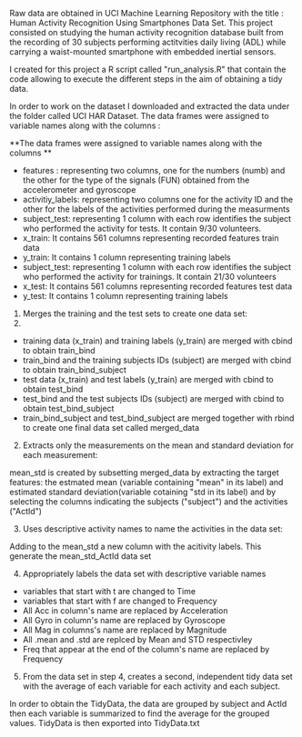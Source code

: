 Raw data are obtained in UCI Machine Learning Repository with the title : Human Activity Recognition Using Smartphones Data Set. 
This project consisted on studying the human activity recognition database built from the recording of 30 subjects performing actitvities daily living (ADL) while carrying a waist-mounted smartphone with embedded inertial sensors. 

I created for this project a R script called "run_analysis.R" that contain the code allowing to execute the different steps in the aim of obtaining a tidy data. 

In order to work on the dataset I downloaded and extracted the data under the folder called UCI HAR Dataset. 
The data frames were assigned to variable names along with the columns : 

**The data frames were assigned to variable names along with the columns **
- features : representing two columns, one for the numbers (numb) and the other for the type of the signals (FUN) obtained from the accelerometer and gyroscope
- activitiy_labels: representing two columns one for the activity ID and the other for the labels of the activities performed during the measurments
-  subject_test: representing 1 column with each row identifies the subject who performed the activity for tests. It contain 9/30 volunteers.
-  x_train: It contains 561 columns representing recorded features train data
-  y_train: It contains 1 column representing training labels 
-  subject_test: representing 1 column with each row identifies the subject who performed the activity for trainings. It contain 21/30 volunteers
-  x_test: It contains 561 columns representing recorded features test data
-  y_test: It contains 1 column representing training labels 

1. Merges the training and the test sets to create one data set:
2. 
- training data (x_train) and training labels (y_train) are merged with cbind to obtain train_bind
- train_bind and the training subjects IDs (subject) are merged with cbind to obtain train_bind_subject
- test data (x_train) and test labels (y_train) are merged with cbind to obtain test_bind
- test_bind and the test subjects IDs (subject) are merged with cbind to obtain test_bind_subject
- train_bind_subject and test_bind_subject are merged together with rbind to create one final data set called merged_data

2. Extracts only the measurements on the mean and standard deviation for each measurement:

mean_std is created by subsetting merged_data by extracting the target features: the estmated mean (variable containing "mean" in its label) and estimated standard deviation(variable cotaining "std in its label) and by selecting the columns indicating the subjects ("subject") and the activities ("ActId")

3. Uses descriptive activity names to name the activities in the data set:

Adding to the mean_std a new column with the acitivity labels. This generate the mean_std_ActId data set

4. Appropriately labels the data set with descriptive variable names

- variables that start with t are changed to Time
- variables that start with f are changed to Frequency 
- All Acc in column's name are replaced by Acceleration
- All Gyro in column's name are replaced by Gyroscope
- All Mag in columns's name are replaced by Magnitude
- All .mean and .std are replced by Mean and STD respectivley 
- Freq that appear at the end of the column's name are replaced by Frequency

5. From the data set in step 4, creates a second, independent tidy data set with the average of each variable for each activity and each subject.

In order to obtain the TidyData, the data are grouped by subject and ActId then each variable is summarized to find the average for the grouped values. TidyData is then exported into TidyData.txt 

